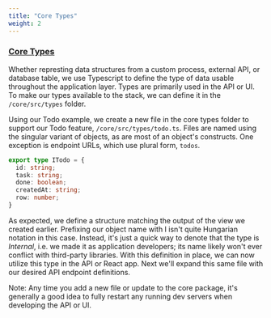 ```yaml
---
title: "Core Types"
weight: 2
---
```


### [Core Types](#core-types)

Whether represting data structures from a custom process, external API, or database table, we use Typescript to define the type of data usable throughout the application layer. Types are primarily used in the API or UI. To make our types available to the stack, we can define it in the `/core/src/types` folder.

Using our Todo example, we create a new file in the core types folder to support our Todo feature, `/core/src/types/todo.ts`. Files are named using the singular variant of objects, as are most of an object's constructs. One exception is endpoint URLs, which use plural form, `todos`.

```typescript
export type ITodo = {
  id: string;
  task: string;
  done: boolean;
  createdAt: string;
  row: number;
}
```

As expected, we define a structure matching the output of the view we created earlier. Prefixing our object name with I isn't quite Hungarian notation in this case. Instead, it's just a quick way to denote that the type is _Internal_, i.e. we made it as application developers; its name likely won't ever conflict with third-party libraries. With this definition in place, we can now utilize this type in the API or React app. Next we'll expand this same file with our desired API endpoint definitions.

Note: Any time you add a new file or update to the core package, it's generally a good idea to fully restart any running dev servers when developing the API or UI.